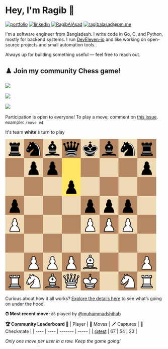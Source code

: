 # Hey, I'm Ragib 👋
[![portfolio](https://img.shields.io/badge/www.ragibalasad.me-orange?style=flat-square&logo=ko-fi&logoColor=white)](https://ragibalasad.me)
[![linkedin](https://img.shields.io/badge/linkedin-%230057A1?style=flat-square&logo=linkedin&logoColor=white)](https://www.linkedin.com/in/ragibalasad/)
[![RagibAlAsad](https://img.shields.io/badge/RagibAlasad-black?style=flat-square&logo=x&logoColor=white)](https://x.com/RagibAlasad)
[![ragibalasad@pm.me](https://img.shields.io/badge/ragibalasad@pm.me-%235F5AAC?style=flat-square&logo=protonmail&logoColor=white)](mailto:ragibalasad@pm.me)

I'm a software engineer from Bangladesh. I write code in Go, C, and Python, mostly for backend systems. I run [DevEleven-io](https://github.com/DEVELEVEN-io) and like working on open-source projects and small automation tools.

Always up for building something useful — feel free to reach out.

## ♟️ Join my community Chess game!
<!-- START:badge_moves --> 
![](https://img.shields.io/badge/Moves%20played-3-blue) 
<!-- END:badge_moves -->
<!-- START:badge_games --> 
![](https://img.shields.io/badge/Completed%20games--1-brightgreen) 
<!-- END:badge_games --> 
<!-- START:badge_players --> 
![](https://img.shields.io/badge/Individual%20players-4-orange) 
<!-- END:badge_players --> 

Participation is open to everyone! To play a move, comment on <!-- START:issue --> 
[this issue](https://github.com/ragibalasad/ragibalasad/issues/0)<!-- END:issue -->. example: `/move e4`

<!-- START:turn --> 
It's team **white**'s turn to play 
<!-- END:turn --> 

<img src="https://raw.githubusercontent.com/ragibalasad/community-chess/refs/heads/main/assets/final_board.svg" height=480 width=480>

Curious about how it all works? [Explore the details here](https://github.com/ragibalasad/ragibalasad/tree/main/) to see what’s going on under the hood.

<!-- START:last_move --> 
**:alarm_clock: Most recent move:** `d6` played by [@muhammadshihab](https://github.com/muhammadshihab)
<!-- END:last_move --> 

**:trophy: Community Leaderboard :1st_place_medal:**
| Player | 🧠 Moves | 🗡️ Captures | 👑 Checkmate |
| ---- | ---- | ------- | ----- |
| [@test](https://github.com/) | 67 | 54 | 23 |


_Only one move per user in a row. Keep the game going!_



